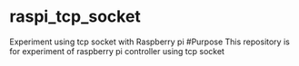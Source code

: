 # raspi_tcp_socket
Experiment using tcp socket with Raspberry pi
#Purpose
This repository is for experiment of raspberry pi controller using tcp socket

